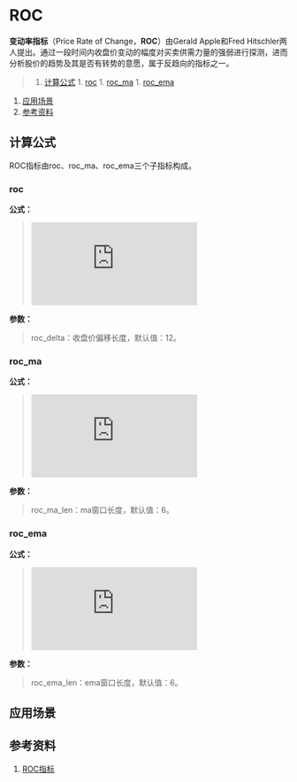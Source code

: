 # ROC
**变动率指标**（Price Rate of Change，**ROC**）由Gerald Apple和Fred Hitschler两人提出。通过一段时间内收盘价变动的幅度对买卖供需力量的强弱进行探测，进而分析股价的趋势及其是否有转势的意愿，属于反趋向的指标之一。

>1. [计算公式](#计算公式 "计算公式")
	1. [roc](#roc "roc")
	1. [roc_ma](#roc_ma "roc_ma")
	1. [roc_ema](#roc_ema "roc_ema")
1. [应用场景](#应用场景 "应用场景")
1. [参考资料](#参考资料 "参考资料")

## 计算公式
ROC指标由roc、roc_ma、roc_ema三个子指标构成。

### roc
**公式：**  
>![equation](http://www.sciweavers.org/tex2img.php?eq=roc%20%3D%20100%20%2A%20%28close%20%2F%20close%28-roc%5C_delta%29%20-%201%29&bc=White&fc=Black&im=jpg&fs=12&ff=arev&edit=0)

**参数：**  
>roc_delta：收盘价偏移长度，默认值：12。  

### roc_ma
**公式：**  
>![equation](http://www.sciweavers.org/tex2img.php?eq=roc%5C_ma%20%3D%20ma%28roc%2C%20roc%5C_ma%5C_len%29&bc=White&fc=Black&im=jpg&fs=12&ff=arev&edit=0)

**参数：**  
>roc_ma_len：ma窗口长度，默认值：6。

### roc_ema
**公式：**  
>![equation](http://www.sciweavers.org/tex2img.php?eq=roc%5C_ema%20%3D%20ema%28roc%2C%20roc%5C_ema%5C_len%29&bc=White&fc=Black&im=jpg&fs=12&ff=arev&edit=0)

**参数：**  
>roc_ema_len：ema窗口长度，默认值：6。

## 应用场景

## 参考资料
1. [ROC指标](http://baike.baidu.com/item/ROC指标)
